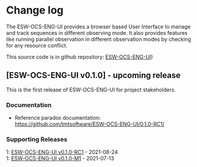 # Change log

The ESW-OCS-ENG-UI provides a browser based User Interface to manage and track sequences in different observing mode. It also provides features like running parallel observation in different observation modes by checking for any resource conflict.

This source code is in github repository: [ESW-OCS-ENG-UI](https://github.com/tmtsoftware/esw-ocs-eng-ui))

## [ESW-OCS-ENG-UI v0.1.0] - upcoming release

This is the first release of ESW-OCS-ENG-UI for project stakeholders.

### Documentation

* Reference paradox documentation: https://github.com/tmtsoftware/ESW-OCS-ENG-UI/0.1.0-RC1/

### Supporting Releases

<a name="0-1-0-1"></a>1: [ESW-OCS-ENG-UI v0.1.0-RC1](https://github.com/tmtsoftware/ESW-OCS-ENG-UI/releases/tag/v0.1.0-RC1) - 2021-08-24<br>
<a name="0-1-0-2"></a>1: [ESW-OCS-ENG-UI v0.1.0-M1](https://github.com/tmtsoftware/ESW-OCS-ENG-UI/releases/tag/v0.1.0-M1) - 2021-07-13<br>
